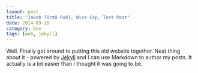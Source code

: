 ```yaml
---
layout: post
title: "Jakob Törmä Ruhl, Nice Cop, Test Post"
date: 2014-09-15
category: Dev
tags: [web, jekyll]
---
```


Well. Finally got around to putting this old website together. Neat thing about it - powered by [Jekyll](http://jekyllrb.com) and I can use Markdown to author my posts. It actually is a lot easier than I thought it was going to be.
